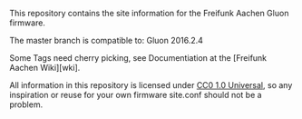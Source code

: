 This repository contains the site information for the Freifunk Aachen Gluon
firmware.

The master branch is compatible to: Gluon 2016.2.4

Some Tags need cherry picking, see Documentiation at the [Freifunk Aachen Wiki][wki].

All information in this repository is licensed under [CC0 1.0 Universal][CC0],
so any inspiration or reuse for your own firmware site.conf should not be
a problem.


[wiki]: https://wiki.freifunk.net/Freifunk_Aachen/Firmware#Dokumentation
[CC0]: https://creativecommons.org/publicdomain/zero/1.0/deed.en

